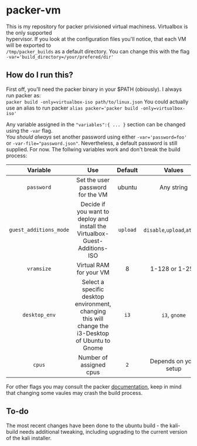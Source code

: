 # packer-vm

This is my repository for packer privisioned virtual machiness. Virtualbox is the only supported    
hypervisor. If you look at the configuration files you'll notice, that each VM will be exported to     
`/tmp/packer_builds` as a default directory. You can change this with the flag `-var='build_directory=/your/prefered/dir'`     

## How do I run this?
First off, you'll need the packer binary in your $PATH (obiously). I always run packer as:      
`packer build -only=virtualbox-iso path/to/linux.json`
You could actually use an alias to run packer
`alias packer='packer build -only=virtualbox-iso'`
     
Any variable assigned in the `"variables":{ ... }` section can be changed using the `-var` flag.     
You *should always* set another password using either `-var='password=foo'` or `-var-file="password.json"`. Nevertheless, a default password is still supplied. For now.
The follwing variables work and don't break the build process:     

Variable | Use | Default | Values
:---:|:---:|:---:|:---:
`password` | Set the user password for the VM | ubuntu | Any string
`guest_additions_mode` | Decide if you want to deploy and install the Virtualbox-Guest-Additions-ISO | `upload` | `disable`,`upload`,`attach`
`vramsize` | Virtual RAM for your VM | 8 |1-128 or 1-256
`desktop_env` | Select a specific desktop environment, changing this will change the i3-Desktop of Ubuntu to Gnome | `i3` | `i3`, `gnome`
`cpus` | Number of assigned cpus | `2` | Depends on your setup

For other flags you may consult the packer [documentation](https://www.packer.io/docs), keep in mind that changing some vaules may crash the build process.

## To-do

The most recent changes have been done to the ubuntu build - the kali-build needs additional tweaking, including upgrading to the current version of the kali installer.


